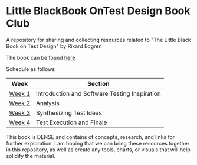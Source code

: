 # Little BlackBook OnTest Design Book Club

A repository for sharing and collecting resources related to "The Little Black Book on Test Design" by Rikard Edgren

The book can be found [here](http://www.thetesteye.com/papers/TheLittleBlackBookOnTestDesign.pdf)

Schedule as follows

| Week | Section|
|--------|---------------------------------------------
| [Week 1](https://github.com/dkotschessa/LittleBlackBookOnTestDesignBookClub/tree/master/Week1) | Introduction and Software Testing Inspiration|
| [Week 2](https://github.com/dkotschessa/LittleBlackBookOnTestDesignBookClub/tree/master/Week2) | Analysis|
| [Week 3](https://github.com/dkotschessa/LittleBlackBookOnTestDesignBookClub/tree/master/Week3)| Synthesizing Test Ideas |
| [Week 4](https://github.com/dkotschessa/LittleBlackBookOnTestDesignBookClub/tree/master/Week4) | Test Execution and Finale|

This book is DENSE and contains of concepts, research, and links for further exploration.  I am hoping that we can bring these resources together in this repository, as well as create any tools, charts, or visuals that will help solidify the material.

